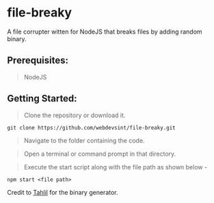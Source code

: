 # file-breaky
A file corrupter witten for NodeJS that breaks files by adding random binary.

## Prerequisites:
> NodeJS

## Getting Started:
> Clone the repository or download it.
```
git clone https://github.com/webdevsint/file-breaky.git
```

> Navigate to the folder containing the code.  

> Open a terminal or command prompt in that directory.  

> Execute the start script along with the file path as shown below -  

```npm start <file path>```  
  
Credit to [Tahlil](https://github.com/tahlilma) for the binary generator.
